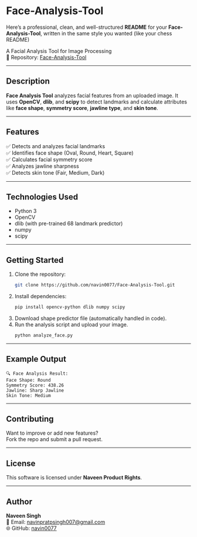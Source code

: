 # Face-Analysis-Tool
Here’s a professional, clean, and well-structured **README** for your **Face-Analysis-Tool**, written in the same style you wanted (like your chess README)

A Facial Analysis Tool for Image Processing  
📂 Repository: [Face-Analysis-Tool](https://github.com/navin0077/Face-Analysis-Tool)

---

## Description  
**Face Analysis Tool** analyzes facial features from an uploaded image. It uses **OpenCV**, **dlib**, and **scipy** to detect landmarks and calculate attributes like **face shape**, **symmetry score**, **jawline type**, and **skin tone**.

---

## Features  
✅ Detects and analyzes facial landmarks  
✅ Identifies face shape (Oval, Round, Heart, Square)  
✅ Calculates facial symmetry score  
✅ Analyzes jawline sharpness  
✅ Detects skin tone (Fair, Medium, Dark)

---

## Technologies Used  
- Python 3  
- OpenCV  
- dlib (with pre-trained 68 landmark predictor)  
- numpy  
- scipy

---

## Getting Started  
1. Clone the repository:  
   ```bash
   git clone https://github.com/navin0077/Face-Analysis-Tool.git
   ```
2. Install dependencies:  
   ```bash
   pip install opencv-python dlib numpy scipy
   ```
3. Download shape predictor file (automatically handled in code).  
4. Run the analysis script and upload your image.  
   ```python
   python analyze_face.py
   ```

---

## Example Output  
```
🔍 Face Analysis Result:
Face Shape: Round
Symmetry Score: 438.26
Jawline: Sharp Jawline
Skin Tone: Medium
```

---

## Contributing  
Want to improve or add new features?  
Fork the repo and submit a pull request.

---

## License  
This software is licensed under **Naveen Product Rights**.

---

## Author  
**Naveen Singh**  
📧 Email: navinpratpsingh007@gmail.com  
🌐 GitHub: [navin0077](https://github.com/navin0077)
